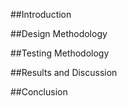 
##Introduction

##Design Methodology

##Testing Methodology

##Results and Discussion

[](https://github.com/SKrupa/E190u-Lab5/blob/master/latency%20graph.png?raw=true)

##Conclusion

